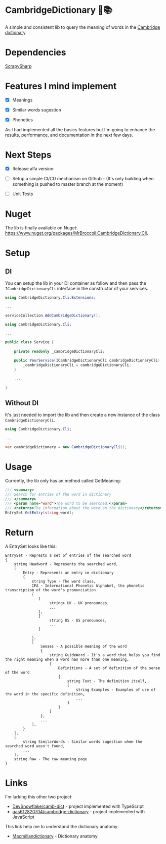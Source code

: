 # CambridgeDictionary :book::books:
A simple and consistent lib to query the meaning of words in the [Cambridge dictionary](https://dictionary.cambridge.org/).


# Dependencies
[ScrapySharp](https://github.com/rflechner/ScrapySharp)


# Features I mind implement
- [x] Meanings
- [x] Similar words sugestion
- [x] Phonetics


As I had implemented all the basics features but I'm going to enhance the results, performance, and documentation in the next few days.

# Next Steps
 - [x] Release alfa version
 - [ ] Setup a simple CI/CD mechanism on Github - (It's only building when something is pushed to master branch at the moment)
 - [ ] Unit Tests


# Nuget
The lib is finally available on Nuget: https://www.nuget.org/packages/MrBroccoli.CambridgeDictionary.Cli.


# Setup

## DI

You can setup the lib in your DI container as follow and then pass the ```ICambridgeDictionaryCli``` interface in the constructor of your services.

```C#
using CambridgeDictionary.Cli.Extensions;

...

serviceCollection.AddCambridgeDictionary();
```

```C#
using CambridgeDictionary.Cli;

...

public class Service {
    
    private readonly _cambridgeDictionaryCli;

    public YourService(ICambridgeDictionaryCli cambridgeDictionaryCli) {
        _cambridgeDictionaryCli = cambridgeDictionaryCli;
    }

    ...

}
```


## Without DI

It's just needed to import the lib and then create a new instance of the class ```CambridgeDictionaryCli```.

```C#
using CambridgeDictionary.Cli;

...

var cambridgeDictionary = new CambridgeDictionaryCli();
```


# Usage

Currently, the lib only has an method called GetMeaning:

````C#
/// <summary>
/// Search for entries of the word in dictionary
/// </summary>
/// <param name="word">The word to be searched.</param>
/// <returns>The information about the word on the dictionary</returns>
EntrySet GetEntry(string word);
````


# Return

A EntrySet looks like this:

```
EntrySet - Represts a set of entries of the searched word
{
    string Headword - Represents the searched word,
    [
        Entry - Represents an entry in dictionary
        {
            string Type - The word class,
            IPA - International Phonetic Alphabet, the phonetic transcription of the word's pronunciation
            {
               [
                    string> UK - UK pronounces,
                    ...
               ],
               [
                    string US - US pronounces,
                    ...
               ]
                
            },
            [   
                Senses - A possible meaning of the word
                {
                    string GuideWord - It's a word that helps you find the right meaning when a word has more than one meaning,
                    [ 
                        Definitions - A set of definition of the sense of the word
                        {
                            string Text - The definition itself,
                            [
                                string Examples - Examples of use of the word in the specific definition,
                                ...
                            ]
                        }
                    ]
                },
                ...
            ],
        }
    ],
    [
        string SimilarWords - Similar words sugestion when the searched word wasn't found,
        ...
    ],
    string Raw - The raw meaning page   
}

```


# Links
I'm lurking this other two project:

 - [DevSnowflake/camb-dict](https://github.com/DevSnowflake/camb-dict) - project implemented with TypeScript
 - [qas612820704/cambridge-dictionary](https://github.com/qas612820704/cambridge-dictionary) - project implemented with JavaScript

This link help me to understand the dictionary anatomy:

 - [Macmillandictionary](https://www.macmillandictionary.com/learn/dictionary-entry.html) - Dictionary anatomy

